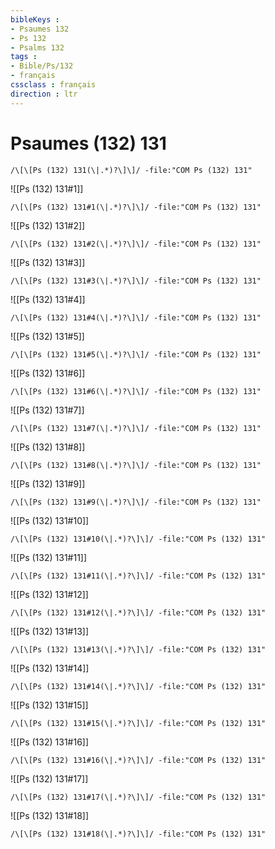 ```yaml
---
bibleKeys : 
- Psaumes 132
- Ps 132
- Psalms 132
tags : 
- Bible/Ps/132
- français
cssclass : français
direction : ltr
---
```


# Psaumes (132) 131

```query
/\[\[Ps (132) 131(\|.*)?\]\]/ -file:"COM Ps (132) 131"
```



![[Ps (132) 131#1]]

```query
/\[\[Ps (132) 131#1(\|.*)?\]\]/ -file:"COM Ps (132) 131"
```

![[Ps (132) 131#2]]

```query
/\[\[Ps (132) 131#2(\|.*)?\]\]/ -file:"COM Ps (132) 131"
```

![[Ps (132) 131#3]]

```query
/\[\[Ps (132) 131#3(\|.*)?\]\]/ -file:"COM Ps (132) 131"
```

![[Ps (132) 131#4]]

```query
/\[\[Ps (132) 131#4(\|.*)?\]\]/ -file:"COM Ps (132) 131"
```

![[Ps (132) 131#5]]

```query
/\[\[Ps (132) 131#5(\|.*)?\]\]/ -file:"COM Ps (132) 131"
```

![[Ps (132) 131#6]]

```query
/\[\[Ps (132) 131#6(\|.*)?\]\]/ -file:"COM Ps (132) 131"
```

![[Ps (132) 131#7]]

```query
/\[\[Ps (132) 131#7(\|.*)?\]\]/ -file:"COM Ps (132) 131"
```

![[Ps (132) 131#8]]

```query
/\[\[Ps (132) 131#8(\|.*)?\]\]/ -file:"COM Ps (132) 131"
```

![[Ps (132) 131#9]]

```query
/\[\[Ps (132) 131#9(\|.*)?\]\]/ -file:"COM Ps (132) 131"
```

![[Ps (132) 131#10]]

```query
/\[\[Ps (132) 131#10(\|.*)?\]\]/ -file:"COM Ps (132) 131"
```

![[Ps (132) 131#11]]

```query
/\[\[Ps (132) 131#11(\|.*)?\]\]/ -file:"COM Ps (132) 131"
```

![[Ps (132) 131#12]]

```query
/\[\[Ps (132) 131#12(\|.*)?\]\]/ -file:"COM Ps (132) 131"
```

![[Ps (132) 131#13]]

```query
/\[\[Ps (132) 131#13(\|.*)?\]\]/ -file:"COM Ps (132) 131"
```

![[Ps (132) 131#14]]

```query
/\[\[Ps (132) 131#14(\|.*)?\]\]/ -file:"COM Ps (132) 131"
```

![[Ps (132) 131#15]]

```query
/\[\[Ps (132) 131#15(\|.*)?\]\]/ -file:"COM Ps (132) 131"
```

![[Ps (132) 131#16]]

```query
/\[\[Ps (132) 131#16(\|.*)?\]\]/ -file:"COM Ps (132) 131"
```

![[Ps (132) 131#17]]

```query
/\[\[Ps (132) 131#17(\|.*)?\]\]/ -file:"COM Ps (132) 131"
```

![[Ps (132) 131#18]]

```query
/\[\[Ps (132) 131#18(\|.*)?\]\]/ -file:"COM Ps (132) 131"
```

